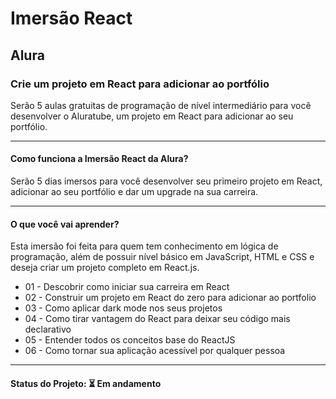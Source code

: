 <h1>Imersão React</h1>
<h2>Alura</h2>

<h3>Crie um projeto em React para adicionar ao portfólio</h3>

<p>Serão 5 aulas gratuitas de programação de nível intermediário para você desenvolver o Aluratube, um projeto em React para adicionar ao seu portfólio.</p>

<hr>

<h4>Como funciona a Imersão React da Alura?</h4>

<p>Serão 5 dias imersos para você desenvolver seu primeiro projeto em React, adicionar ao seu portfólio e dar um upgrade na sua carreira.</p>

<hr>

<h4>O que você vai aprender?</h4>

<p>Esta imersão foi feita para quem tem conhecimento em lógica de programação, além de possuir nível básico em JavaScript, HTML e CSS e deseja criar um projeto completo em React.js.</p>

<ul>
  <li>01 - Descobrir como iniciar sua carreira em React</li>
  <li>02 - Construir um projeto em React do zero para adicionar ao portfolio</li>
  <li>03 - Como aplicar dark mode nos seus projetos</li>
  <li>04 - Como tirar vantagem do React para deixar seu código mais declarativo</li>
  <li>05 - Entender todos os conceitos base do ReactJS</li>
  <li>06 - Como tornar sua aplicação acessível por qualquer pessoa</li>
</ul>

<hr>

<h4><b>Status do Projeto:</b> ⏳ Em andamento</h4>